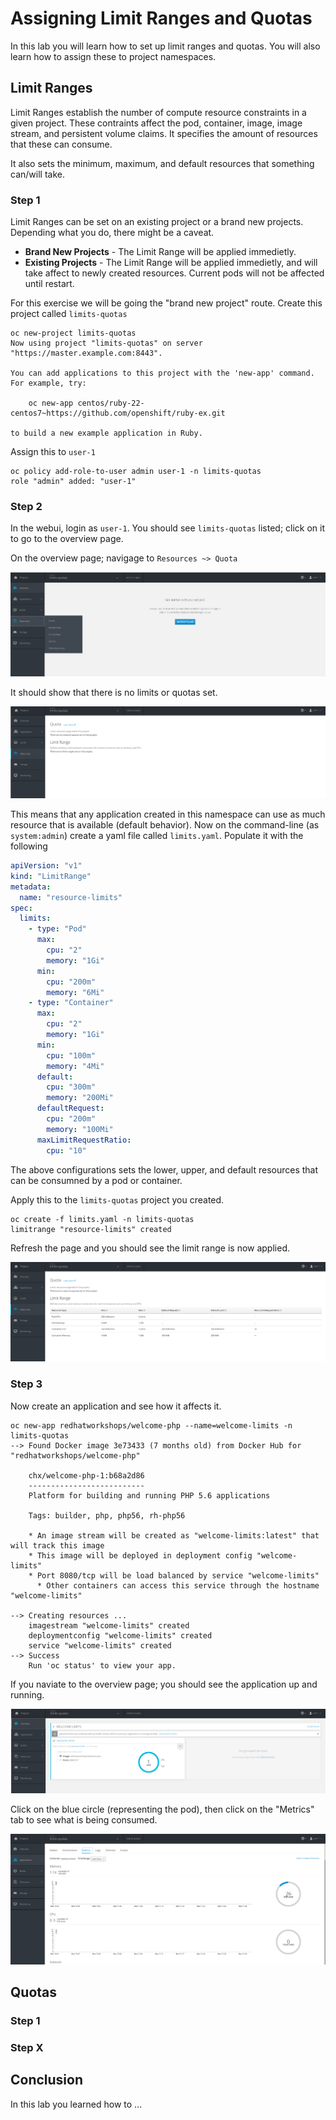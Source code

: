 # Assigning Limit Ranges and Quotas

In this lab you will learn how to set up limit ranges and quotas. You will also learn how to assign these to project namespaces.

## Limit Ranges

Limit Ranges establish the number of compute resource constraints in a given project. These contraints affect the pod, container, image, image stream, and persistent volume claims. It specifies the amount of resources that these can consume. 

It also sets the minimum, maximum, and default resources that something can/will take.

### Step 1

Limit Ranges can be set on an existing project or a brand new projects. Depending what you do, there might be a caveat.

* **Brand New Projects** - The Limit Range will be applied immedietly.
* **Existing Projects**  - The Limit Range will be applied immedietly, and will take affect to newly created resources. Current pods will not be affected until restart.

For this exercise we will be going the "brand new project" route. Create this project called `limits-quotas`

```
oc new-project limits-quotas
Now using project "limits-quotas" on server "https://master.example.com:8443".

You can add applications to this project with the 'new-app' command. For example, try:

    oc new-app centos/ruby-22-centos7~https://github.com/openshift/ruby-ex.git

to build a new example application in Ruby.

```

Assign this  to `user-1`

```
oc policy add-role-to-user admin user-1 -n limits-quotas
role "admin" added: "user-1"
```

### Step 2

In the webui, login as `user-1`. You should see `limits-quotas` listed; click on it to go to the overview page.

On the overview page; navigage to `Resources ~> Quota`

![image](images/nolimits-quotas.png)

It should show that there is no limits or quotas set. 

![image](images/noquotalimits-overview.png)

This means that any application created in this namespace can use as much resource that is available (default behavior). Now on the command-line (as `system:admin`) create a yaml file called `limits.yaml`. Populate it with the following

```yaml
apiVersion: "v1"
kind: "LimitRange"
metadata:
  name: "resource-limits"
spec:
  limits:
    - type: "Pod"
      max:
        cpu: "2"
        memory: "1Gi"
      min:
        cpu: "200m"
        memory: "6Mi"
    - type: "Container"
      max:
        cpu: "2"
        memory: "1Gi"
      min:
        cpu: "100m"
        memory: "4Mi"
      default:
        cpu: "300m"
        memory: "200Mi"
      defaultRequest:
        cpu: "200m"
        memory: "100Mi"
      maxLimitRequestRatio:
        cpu: "10"
```

The above configurations sets the lower, upper, and default resources that can be consumned by a pod or container.

Apply this to the `limits-quotas` project you created.

```
oc create -f limits.yaml -n limits-quotas
limitrange "resource-limits" created
```

Refresh the page and you should see the limit range is now applied.

![image](images/applied-limits-screen.png)

### Step 3

Now create an application and see how it affects it.

```
oc new-app redhatworkshops/welcome-php --name=welcome-limits -n limits-quotas
--> Found Docker image 3e73433 (7 months old) from Docker Hub for "redhatworkshops/welcome-php"

    chx/welcome-php-1:b68a2d86 
    -------------------------- 
    Platform for building and running PHP 5.6 applications

    Tags: builder, php, php56, rh-php56

    * An image stream will be created as "welcome-limits:latest" that will track this image
    * This image will be deployed in deployment config "welcome-limits"
    * Port 8080/tcp will be load balanced by service "welcome-limits"
      * Other containers can access this service through the hostname "welcome-limits"

--> Creating resources ...
    imagestream "welcome-limits" created
    deploymentconfig "welcome-limits" created
    service "welcome-limits" created
--> Success
    Run 'oc status' to view your app.
```

If you naviate to the overview page; you should see the application up and running.

![image](images/apprunning-limits.png)

Click on the blue circle (representing the pod), then click on the "Metrics" tab to see what is being consumed.

![image](images/consumed-limits.png)

## Quotas

### Step 1

### Step X

## Conclusion

In this lab you learned how to ...
